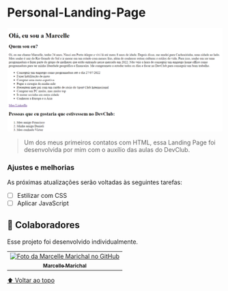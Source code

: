 # Personal-Landing-Page


<img src="Screenshot_1.png" alt="imagem landing page">

> Um dos meus primeiros contatos com HTML, essa Landing Page foi desenvolvida por mim com o auxílio das aulas do DevClub.

### Ajustes e melhorias

As próximas atualizações serão voltadas às seguintes tarefas:

- [ ] Estilizar com CSS
- [ ] Aplicar JavaScript

## 🤝 Colaboradores

Esse projeto foi desenvolvido individualmente.

<table>
  <tr>
    <td align="center">
      <a href="#">
        <img src="https://avatars.githubusercontent.com/u/98181117?v=4" width="100px;" alt="Foto da Marcelle Marichal no GitHub"/><br>
        <sub>
          <b>Marcelle Marichal</b>
        </sub>
      </a>
    </td>
</table>


[⬆ Voltar ao topo](#Personal-Landing-Page)<br>
